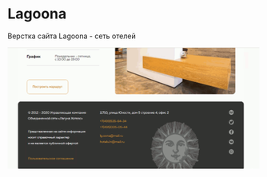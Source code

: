 # Lagoona
Верстка сайта Lagoona - сеть отелей

![image](https://github.com/Alekseyshing/lagoona/blob/main/img/lagoone.gif)
